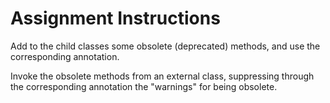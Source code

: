 # Assignment Instructions
Add to the child classes some obsolete (deprecated) methods, and use the corresponding annotation.

Invoke the obsolete methods from an external class, suppressing through the corresponding annotation the "warnings" for being obsolete.